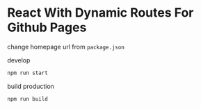 # React With Dynamic Routes For Github Pages

change homepage url from `package.json`

develop
```bash
npm run start
```

build production
```bash
npm run build
```

